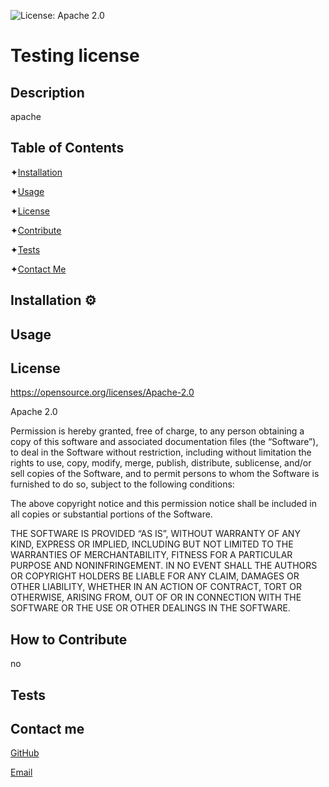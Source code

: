 
  ![License: Apache 2.0](https://img.shields.io/badge/License-Apache_2.0-blue.svg)
# Testing license

## Description

apache

## Table of Contents

✦[Installation](#Installation)

✦[Usage](#Usage)

✦[License](#License)

✦[Contribute](#Contribute)

✦[Tests](#Tests)

✦[Contact Me](#Contact-me)

## Installation ⚙️



## Usage



## License

https://opensource.org/licenses/Apache-2.0

Apache 2.0

  Permission is hereby granted, free of charge, to any person obtaining a copy of this software and associated documentation files (the “Software”), to deal in the Software without restriction, including without limitation the rights to use, copy, modify, merge, publish, distribute, sublicense, and/or sell copies of the Software, and to permit persons to whom the Software is furnished to do so, subject to the following conditions:
  
  The above copyright notice and this permission notice shall be included in all copies or substantial portions of the Software.
  
  THE SOFTWARE IS PROVIDED “AS IS”, WITHOUT WARRANTY OF ANY KIND, EXPRESS OR IMPLIED, INCLUDING BUT NOT LIMITED TO THE WARRANTIES OF MERCHANTABILITY, FITNESS FOR A PARTICULAR PURPOSE AND NONINFRINGEMENT. IN NO EVENT SHALL THE AUTHORS OR COPYRIGHT HOLDERS BE LIABLE FOR ANY CLAIM, DAMAGES OR OTHER LIABILITY, WHETHER IN AN ACTION OF CONTRACT, TORT OR OTHERWISE, ARISING FROM, OUT OF OR IN CONNECTION WITH THE SOFTWARE OR THE USE OR OTHER DEALINGS IN THE SOFTWARE.
  

## How to Contribute

no

## Tests



## Contact me

[GitHub]()

[Email]()
